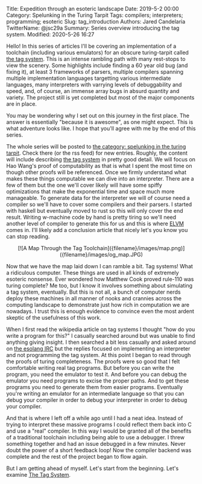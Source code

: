 Title: Expedition through an esoteric landscape
Date: 2019-5-2 00:00
Category: Spelunking in the Turing Tarpit
Tags: compilers; interpreters; programming; esoteric
Slug: tag_introduction
Authors: Jared Candelaria
TwitterName: @jsc29a
Summary: Series overview introducing the tag system.
Modified: 2020-5-26 16:27


Hello! In this series of articles I'll be covering an implementation of a toolchain (including various emulators) for an obscure turing-tarpit called [the tag system](https://en.wikipedia.org/wiki/Tag_system). This is an intense rambling path with many rest-stops to view the scenery. Some highlights include finding a 60 year old bug (and fixing it), at least 3 frameworks of parsers, multiple compilers spanning multiple implementation languages targetting various intermediate languages, many interpreters with varrying levels of debuggability and speed, and, of course, an immense array bugs in absurd quantity and variety. The project still is yet completed but most of the major components are in place.

You may be wondering why I set out on this journey in the first place. The answer is essentially "because it is awesome", as one might expect. This is what adventure looks like. I hope that you'll agree with me by the end of this series.

The whole series will be posted to [the category: spelunking in the turing tarpit]({category}spelunking-in-the-turing-tarpit). Check there (or the rss feed) for new entries. Roughly, the content will include describing [the tag system]({filename}/tag.md) in pretty good detail. We will focus on Hao Wang's proof of computability as that is what I spent the most time on though other proofs will be referenced. Once we firmly understand what makes these things computable we can dive into an interpreter. There are a few of them but the one we'll cover likely will have some spiffy optimizations that make the exponential time and space much more manageable. To generate data for the interpreter we will of course need a compiler so we'll have to cover some compilers and their parsers. I started with haskell but eventually moved to rust so this will only cover the end result. Writing w-machine code by hand is pretty tiring so we'll need another level of compiler to generate this for us and this is where [ELVM](https://github.com/shinh/elvm) comes in. I'll likely add a conclusion article that nicely let's you know you can stop reading.

<center>[![A Map Through the Tag Toolchain]({filename}/images/map.png)]({filename}/images/og_map.JPG)</center>

Now that we have the map laid down I can ramble a bit. Tag systems! What a
ridiculous computer. These things are used in all kinds of extremely esoteric
nonsense. Ever wondered how Matthew Cook proved rule-110 was turing complete?
Me too, but I know it involves something about simulating a tag system,
eventually. But this is not all, a bunch of computer nerds deploy these
machines in all manner of nooks and crannies across the computing landscape to
demonstrate just how rich in computation we are nowadays. I trust this is
enough evidence to convince even the most ardent skeptic of the usefulness of
this work.

When I first read the wikipedia article on tag systems I thought "how do you
write a program for this?" I casually searched around but was unable to find
anything giving insight. I then searched a bit less casually and asked around
on [the esolang IRC](https://esolangs.org/wiki/Esolang:Community_portal) but
the replies focused on implementing an interpreter and not programming the tag
system. At this point I began to read through the proofs of turing
completeness. The proofs were so good that I felt comfortable writing real tag
programs. But before you can write the program, you need the emulator to test
it. And before you can debug the emulator you need programs to excise the
proper paths. And to get these programs you need to generate them from easier
programs. Eventually you're writing an emulator for an intermediate language so
that you can debug your compiler in order to debug your interpreter in order to
debug your compiler.

And that is where I left off a while ago until I had a neat idea. Instead of
trying to interpret these massive programs I could reflect them back into C and
use a "real" compiler. In this way I would be granted all of the benefits of a
traditional toolchain including being able to use a debugger. I threw something
together and had an issue debugged in a few minutes. Never doubt the power of a
short feedback loop! Now the compiler backend was complete and the rest of the
project began to flow again.

But I am getting ahead of myself. Let's start from the beginning. Let's examine
[The Tag System]({filename}/tag.md).
